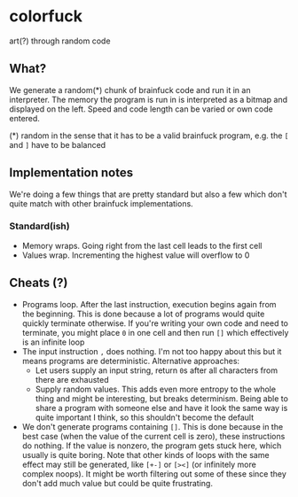 # colorfuck
art(?) through random code

## What?
We generate a random(*) chunk of brainfuck code and run it in an interpreter. The memory the program is run in is interpreted
as a bitmap and displayed on the left. Speed and code length can be varied or own code entered.

(*) random in the sense that it has to be a valid brainfuck program, e.g. the `[` and `]` have to be balanced

## Implementation notes
We're doing a few things that are pretty standard but also a few which don't quite match with other brainfuck implementations.

### Standard(ish)
* Memory wraps. Going right from the last cell leads to the first cell
* Values wrap. Incrementing the highest value will overflow to 0

## Cheats (?)
* Programs loop. After the last instruction, execution begins again from the beginning. This is done 
because a lot of programs would quite quickly terminate otherwise. If you're writing your own code and need to terminate,
you might place `0` in one cell and then run `[]` which effectively is an infinite loop
* The input instruction `,` does nothing. I'm not too happy about this but it means programs are deterministic.
Alternative approaches:
  * Let users supply an input string, return `0`s after all characters from there are exhausted
  * Supply random values. This adds even more entropy to the whole thing and might be interesting, but breaks determinism.
  Being able to share a program with someone else and have it look the same way is quite important I think, so this shouldn't
  become the default
* We don't generate programs containing `[]`. This is done because in the best case (when the value of the current
cell is zero), these instructions do nothing. If the value is nonzero, the program gets stuck here, which usually is quite boring.
Note that other kinds of loops with the same effect may still be generated, like `[+-]` or `[><]` (or infinitely more complex
noops). It might be worth filtering out some of these since they don't add much value but could be quite frustrating.
